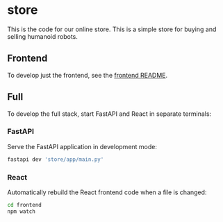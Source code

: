 # store

This is the code for our online store. This is a simple store for buying and selling humanoid robots.

## Frontend

To develop just the frontend, see the [frontend README](../frontend/README.md).

## Full

To develop the full stack, start FastAPI and React in separate terminals:

### FastAPI

Serve the FastAPI application in development mode:

```bash
fastapi dev 'store/app/main.py'
```

### React

Automatically rebuild the React frontend code when a file is changed:

```bash
cd frontend
npm watch
```
